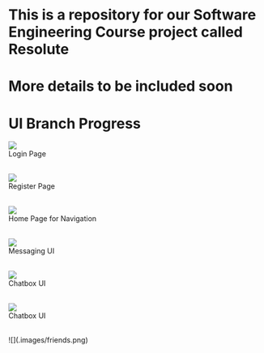 # This is a repository for our Software Engineering Course project called Resolute
# More details to be included soon

# UI Branch Progress
![](images/login.png)<br />
Login Page<br /><br />

![](images/register.png)<br />
Register Page<br /><br />

![](images/home.png)<br />
Home Page for Navigation<br /><br />

![](images/messages.png)<br />
Messaging UI<br /><br />

![](images/chatbox.png)<br />
Chatbox UI<br /><br />

![](images/chatbox.png)<br />
Chatbox UI<br /><br />

<div style="height: 60%">
  ![](.images/friends.png)
</div>
